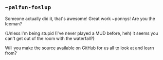 ## `~palfun-foslup`
Someone actually did it, that's awesome! Great work ~ponnys! Are you the Iceman?

(Unless I'm being stupid (I've never played a MUD before, heh) it seems you can't get out of the room with the waterfall?)

Will you make the source available on GitHub for us all to look at and learn from?